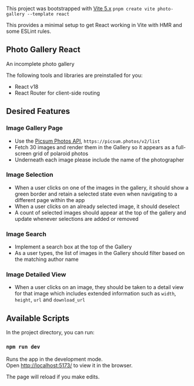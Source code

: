 This project was bootstrapped with [Vite 5.x](https://vitejs.dev/guide/) `pnpm create vite photo-gallery --template react`

This provides a minimal setup to get React working in Vite with HMR and some ESLint rules.

## Photo Gallery React

An incomplete photo gallery

The following tools and libraries are preinstalled for you:

- React v18
- React Router for client-side routing

## Desired Features

### Image Gallery Page

- Use the [Picsum Photos API](https://picsum.photos), `https://picsum.photos/v2/list`
- Fetch 30 images and render them in the Gallery so it appears as a full-screen grid of polaroid photos
- Underneath each image please include the name of the photographer

### Image Selection

- When a user clicks on one of the images in the gallery, it should show a green border and retain a selected state even when navigating to a different page within the app
- When a user clicks on an already selected image, it should deselect
- A count of selected images should appear at the top of the gallery and update whenever selections are added or removed

### Image Search

- Implement a search box at the top of the Gallery
- As a user types, the list of images in the Gallery should filter based on the matching author name

### Image Detailed View

- When a user clicks on an image, they should be taken to a detail view for that image which includes extended information such as `width`, `height`, `url` and `download_url`

## Available Scripts

In the project directory, you can run:

### `npm run dev`

Runs the app in the development mode.\
Open [http://localhost:5173/](http://localhost:5173/) to view it in the browser.

The page will reload if you make edits.
